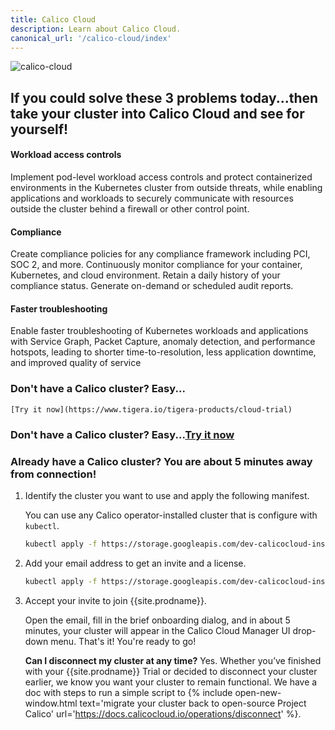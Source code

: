 ```yaml
---
title: Calico Cloud
description: Learn about Calico Cloud.
canonical_url: '/calico-cloud/index'
---
```


![calico-cloud]({{site.baseurl}}/images/calico-cloud-small.png)

## If you could solve these 3 problems today...then take your cluster into Calico Cloud and see for yourself!

#### Workload access controls

Implement pod-level workload access controls and protect containerized environments in the Kubernetes cluster from outside threats, while enabling applications and workloads to securely communicate with resources outside the cluster behind a firewall or other control point.

#### Compliance

Create compliance policies for any compliance framework including PCI, SOC 2, and more. Continuously monitor compliance for your container, Kubernetes, and cloud environment. Retain a daily history of your compliance status. Generate on-demand or scheduled audit reports.

#### Faster troubleshooting

Enable faster troubleshooting of Kubernetes workloads and applications with Service Graph, Packet Capture, anomaly detection, and performance hotspots, leading to shorter time-to-resolution, less application downtime, and improved quality of service

   
### Don't have a Calico cluster? Easy...
    
    [Try it now](https://www.tigera.io/tigera-products/cloud-trial)

### Don't have a Calico cluster? Easy...[Try it now](https://www.tigera.io/tigera-products/cloud-trial)

### Already have a Calico cluster? You are about **5 minutes** away from connection!

1. Identify the cluster you want to use and apply the following manifest.

   You can use any Calico operator-installed cluster that is configure with `kubectl`.

   ```bash
   kubectl apply -f https://storage.googleapis.com/dev-calicocloud-installer/manifests/cc-operator/latest/deploy.yaml
   ```

1. Add your email address to get an invite and a license.

   ```bash
   kubectl apply -f https://storage.googleapis.com/dev-calicocloud-installer/manifests/cc-operator/latest/deploy.yaml
   ```

1. Accept your invite to join {{site.prodname}}.

    Open the email, fill in the brief onboarding dialog, and in about 5 minutes, your cluster will appear in the Calico Cloud Manager UI drop-down menu. That's it! You're ready to go!

    **Can I disconnect my cluster at any time?** Yes. Whether you’ve finished with your {{site.prodname}} Trial or decided to disconnect your cluster earlier, we know you want your cluster to remain functional. We have a doc with steps to run a simple script to {% include open-new-window.html text='migrate your cluster back to open-source Project Calico' url='https://docs.calicocloud.io/operations/disconnect' %}.



